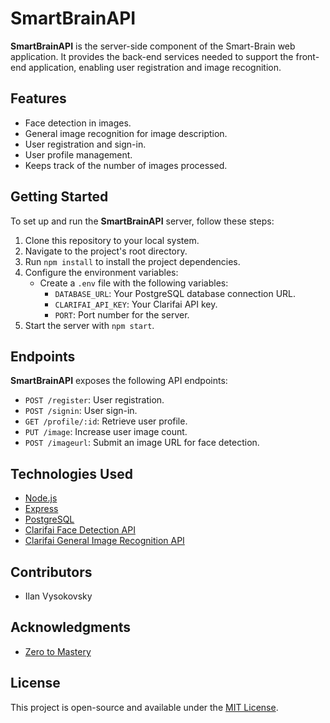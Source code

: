 # SmartBrainAPI

**SmartBrainAPI** is the server-side component of the Smart-Brain web application. It provides the back-end services needed to support the front-end application, enabling user registration and image recognition.

## Features

- Face detection in images.
- General image recognition for image description.
- User registration and sign-in.
- User profile management.
- Keeps track of the number of images processed.

## Getting Started

To set up and run the **SmartBrainAPI** server, follow these steps:

1. Clone this repository to your local system.
2. Navigate to the project's root directory.
3. Run `npm install` to install the project dependencies.
4. Configure the environment variables:
   - Create a `.env` file with the following variables:
     - `DATABASE_URL`: Your PostgreSQL database connection URL.
     - `CLARIFAI_API_KEY`: Your Clarifai API key.
     - `PORT`: Port number for the server.
5. Start the server with `npm start`.

## Endpoints

**SmartBrainAPI** exposes the following API endpoints:

- `POST /register`: User registration.
- `POST /signin`: User sign-in.
- `GET /profile/:id`: Retrieve user profile.
- `PUT /image`: Increase user image count.
- `POST /imageurl`: Submit an image URL for face detection.

## Technologies Used

- [Node.js](https://nodejs.org/)
- [Express](https://expressjs.com/)
- [PostgreSQL](https://www.postgresql.org/)
- [Clarifai Face Detection API](https://www.clarifai.com/)
- [Clarifai General Image Recognition API](https://www.clarifai.com/)

## Contributors

- Ilan Vysokovsky

## Acknowledgments

- [Zero to Mastery](https://zerotomastery.io/)

## License

This project is open-source and available under the [MIT License](LICENSE).
